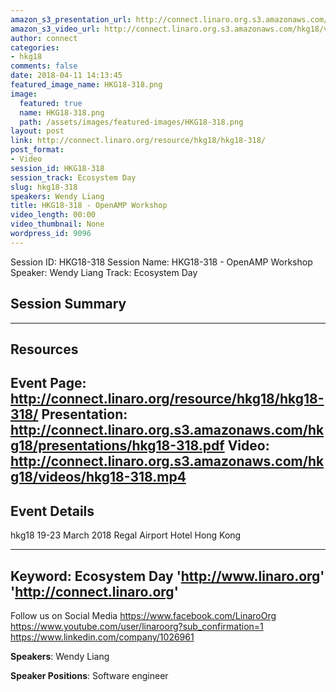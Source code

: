 ```yaml
---
amazon_s3_presentation_url: http://connect.linaro.org.s3.amazonaws.com/hkg18/presentations/hkg18-318.pdf
amazon_s3_video_url: http://connect.linaro.org.s3.amazonaws.com/hkg18/videos/hkg18-318.mp4
author: connect
categories:
- hkg18
comments: false
date: 2018-04-11 14:13:45
featured_image_name: HKG18-318.png
image:
  featured: true
  name: HKG18-318.png
  path: /assets/images/featured-images/HKG18-318.png
layout: post
link: http://connect.linaro.org/resource/hkg18/hkg18-318/
post_format:
- Video
session_id: HKG18-318
session_track: Ecosystem Day
slug: hkg18-318
speakers: Wendy Liang
title: HKG18-318 - OpenAMP Workshop
video_length: 00:00
video_thumbnail: None
wordpress_id: 9096
---
```


Session ID: HKG18-318
Session Name: HKG18-318 - OpenAMP Workshop
Speaker: Wendy Liang
Track: Ecosystem Day


## Session Summary

---------------------------------------------------
## Resources
Event Page: http://connect.linaro.org/resource/hkg18/hkg18-318/
Presentation: http://connect.linaro.org.s3.amazonaws.com/hkg18/presentations/hkg18-318.pdf
Video: http://connect.linaro.org.s3.amazonaws.com/hkg18/videos/hkg18-318.mp4
 ---------------------------------------------------
## Event Details
hkg18
19-23 March 2018 
Regal Airport Hotel Hong Kong

---------------------------------------------------
Keyword: Ecosystem Day
'http://www.linaro.org'
'http://connect.linaro.org'
---------------------------------------------------
Follow us on Social Media
https://www.facebook.com/LinaroOrg
https://www.youtube.com/user/linaroorg?sub_confirmation=1
https://www.linkedin.com/company/1026961

**Speakers**: Wendy Liang

**Speaker Positions**: Software engineer